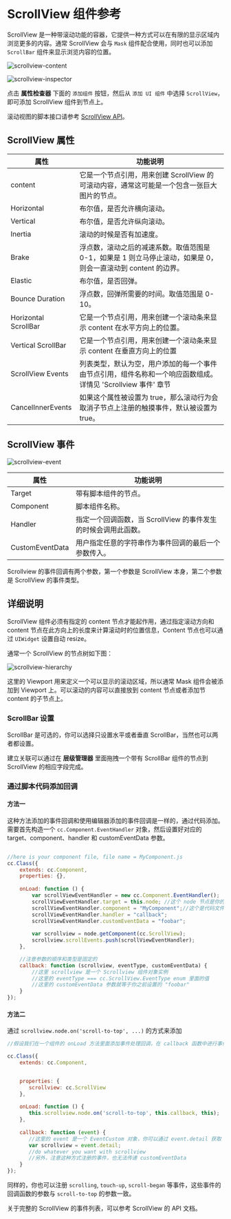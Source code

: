 # ScrollView 组件参考

ScrollView 是一种带滚动功能的容器，它提供一种方式可以在有限的显示区域内浏览更多的内容。通常 ScrollView 会与 `Mask` 组件配合使用，同时也可以添加 `ScrollBar` 组件来显示浏览内容的位置。

![scrollview-content](./scrollview/scrollview-content.png)

![scrollview-inspector](./scrollview/scrollview-inspector.png)

点击 **属性检查器** 下面的 `添加组件` 按钮，然后从 `添加 UI 组件` 中选择 `ScrollView`，即可添加 ScrollView 组件到节点上。

滚动视图的脚本接口请参考 [ScrollView API](../../../api/zh/classes/ScrollView.html)。

## ScrollView 属性

| 属性                 | 功能说明                                                                                                       |
| --------------       | -----------                                                                                                    |
| content              | 它是一个节点引用，用来创建 ScrollView 的可滚动内容，通常这可能是一个包含一张巨大图片的节点。                   |
| Horizontal           | 布尔值，是否允许横向滚动。                                                                                     |
| Vertical             | 布尔值，是否允许纵向滚动。                                                                                     |
| Inertia              | 滚动的时候是否有加速度。                                                                                       |
| Brake                | 浮点数，滚动之后的减速系数。取值范围是 0-1，如果是 1 则立马停止滚动，如果是 0，则会一直滚动到 content 的边界。 |
| Elastic              | 布尔值，是否回弹。                                                                                             |
| Bounce Duration      | 浮点数，回弹所需要的时间。取值范围是 0-10。                                                                    |
| Horizontal ScrollBar | 它是一个节点引用，用来创建一个滚动条来显示 content 在水平方向上的位置。                                        |
| Vertical ScrollBar   | 它是一个节点引用，用来创建一个滚动条来显示 content 在垂直方向上的位置                                          |
| ScrollView Events    | 列表类型，默认为空，用户添加的每一个事件由节点引用，组件名称和一个响应函数组成。详情见 'Scrollview 事件' 章节  |
| CancelInnerEvents    | 如果这个属性被设置为 true，那么滚动行为会取消子节点上注册的触摸事件，默认被设置为 true。                       |

## ScrollView 事件

![scrollview-event](./scrollview/scrollview-event.png)

| 属性            | 功能说明                                                       |
| --------------  | -----------                                                    |
| Target          | 带有脚本组件的节点。                                           |
| Component       | 脚本组件名称。                                                 |
| Handler         | 指定一个回调函数，当 ScrollView 的事件发生的时候会调用此函数。 |
| CustomEventData | 用户指定任意的字符串作为事件回调的最后一个参数传入。           |

Scrollview 的事件回调有两个参数，第一个参数是 ScrollView 本身，第二个参数是 ScrollView 的事件类型。

## 详细说明

ScrollView 组件必须有指定的 content 节点才能起作用，通过指定滚动方向和 content 节点在此方向上的长度来计算滚动时的位置信息，Content 节点也可以通过 `UIWidget` 设置自动 resize。

通常一个 ScrollView 的节点树如下图：

![scrollview-hierarchy](./scrollview/scrollview-hierarchy.png)

这里的 Viewport 用来定义一个可以显示的滚动区域，所以通常 Mask 组件会被添加到 Viewport 上。可以滚动的内容可以直接放到 content 节点或者添加节 content 的子节点上。

### ScrollBar 设置

ScrollBar 是可选的，你可以选择只设置水平或者垂直 ScrollBar，当然也可以两者都设置。

建立关联可以通过在 **层级管理器** 里面拖拽一个带有 ScrollBar 组件的节点到 ScrollView 的相应字段完成。

### 通过脚本代码添加回调

#### 方法一

这种方法添加的事件回调和使用编辑器添加的事件回调是一样的，通过代码添加。需要首先构造一个 `cc.Component.EventHandler` 对象，然后设置好对应的 target、component、handler 和 customEventData 参数。

```js

//here is your component file, file name = MyComponent.js 
cc.Class({
    extends: cc.Component,
    properties: {},
    
    onLoad: function () {
        var scrollViewEventHandler = new cc.Component.EventHandler();
        scrollViewEventHandler.target = this.node; //这个 node 节点是你的事件处理代码组件所属的节点
        scrollViewEventHandler.component = "MyComponent";//这个是代码文件名
        scrollViewEventHandler.handler = "callback";
        scrollViewEventHandler.customEventData = "foobar";
        
        var scrollview = node.getComponent(cc.ScrollView);
        scrollview.scrollEvents.push(scrollViewEventHandler);
    },

	//注意参数的顺序和类型是固定的
    callback: function (scrollview, eventType, customEventData) {
        //这里 scrollview 是一个 Scrollview 组件对象实例
        //这里的 eventType === cc.ScrollView.EventType enum 里面的值
        //这里的 customEventData 参数就等于你之前设置的 "foobar"
    }
});
```

#### 方法二

通过 `scrollview.node.on('scroll-to-top', ...)` 的方式来添加

```js
//假设我们在一个组件的 onLoad 方法里面添加事件处理回调，在 callback 函数中进行事件处理:

cc.Class({
    extends: cc.Component,


    properties: {
       scrollview: cc.ScrollView
    },
    
    onLoad: function () {
       this.scrollview.node.on('scroll-to-top', this.callback, this);
    },
    
    callback: function (event) {
       //这里的 event 是一个 EventCustom 对象，你可以通过 event.detail 获取 ScrollView 组件
       var scrollview = event.detail;
       //do whatever you want with scrollview
       //另外，注意这种方式注册的事件，也无法传递 customEventData
    }
});
```

同样的，你也可以注册 `scrolling`, `touch-up`, `scroll-began` 等事件，这些事件的回调函数的参数与 `scroll-to-top` 的参数一致。

关于完整的 ScrollView 的事件列表，可以参考 ScrollView 的 API 文档。
